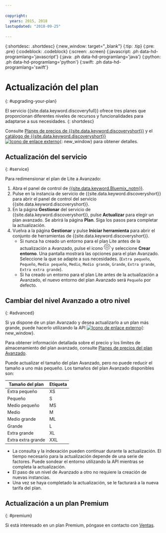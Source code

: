 ```yaml
---

copyright:
  years: 2015, 2018
lastupdated: "2018-09-25"

---
```


{:shortdesc: .shortdesc}
{:new_window: target="_blank"}
{:tip: .tip}
{:pre: .pre}
{:codeblock: .codeblock}
{:screen: .screen}
{:javascript: .ph data-hd-programlang='javascript'}
{:java: .ph data-hd-programlang='java'}
{:python: .ph data-hd-programlang='python'}
{:swift: .ph data-hd-programlang='swift'}

# Actualización del plan
{: #upgrading-your-plan}

El servicio {{site.data.keyword.discoveryfull}} ofrece tres planes que proporcionan diferentes niveles de recursos y funcionalidades para adaptarse a sus necesidades.
{: shortdesc}

Consulte [Planes de precios de {{site.data.keyword.discoveryshort}}](/docs/services/discovery/pricing-details.html) y el [catálogo de {{site.data.keyword.discoveryshort}} ![Icono de enlace externo](../../icons/launch-glyph.svg "Icono de enlace externo")](https://console.ng.bluemix.net/catalog/services/discovery/){: new_window} para obtener detalles.

## Actualización del servicio
{: #service} 

Para redimensionar el plan de Lite a Avanzado:

1. Abra el panel de control de [{{site.data.keyword.Bluemix_notm}}](https://console.{DomainName}/dashboard). 
1. Pulse en la instancia de servicio de {{site.data.keyword.discoveryshort}} para abrir el panel de control del servicio {{site.data.keyword.discoveryshort}}.
1. En la página **Gestionar** del servicio de {{site.data.keyword.discoveryshort}}, pulse **Actualizar** para elegir un plan avanzado. Se abrirá la página **Plan**. Siga los pasos para completar la actualización. 
1. Vuelva a la página **Gestionar** y pulse **Iniciar herramienta** para abrir el conjunto de herramientas de {{site.data.keyword.discoveryshort}}.
   - Si nunca ha creado un entorno para el plan Lite antes de la actualización a Avanzado, pulse el icono ![Cog](images/icon_settings.png) y seleccione **Crear entorno**. Una pantalla mostrará las opciones para el plan Avanzado. Seleccione la que se adapte a sus necesidades.  (`Extra pequeño`, `Pequeño`, `Medio pequeño`, `Medio`, `Medio grande`, `Grande`, `Extra grande`, `Extra extra grande`).
   - Si ha creado un entorno para el plan Lite antes de la actualización a Avanzado, el nuevo entorno del plan Avanzado será `Pequeño` por defecto. 

## Cambiar del nivel Avanzado a otro nivel
{: #advanced} 

Si ya dispone de un plan Avanzado y desea actualizarlo a un plan más grande, puede hacerlo utilizando la API [![Icono de enlace externo](../../icons/launch-glyph.svg "Icono de enlace externo")](https://www.ibm.com/watson/developercloud/discovery/api/v1/curl.html?curl#update-environment){: new_window}. 

Para obtener información detallada sobre el precio y los límites de almacenamiento del plan avanzado, consulte [Planes de precios del plan Avanzado](/docs/services/discovery/pricing-details.html#advanced).

Puede actualizar el tamaño del plan Avanzado, pero no puede reducir el tamaño a uno más pequeño. Los tamaños del plan Avanzado disponibles son: 

Tamaño del plan | Etiqueta  
--------- | ------ 
Extra pequeño | XS 
Pequeño | S 
Medio pequeño | MS 
Medio | M 
Medio grande | ML 
Grande | L
Extra grande | XL 
Extra extra grande | XXL 

- La consulta y la indexación pueden continuar durante la actualización. El tiempo necesario para la actualización depende de una serie de factores. Puede sondear el entorno utilizando la API mientras se completa la actualización.
- El paso de un nivel de Avanzado a otro no requiere la creación de nuevas instancias. 
- Una vez se haya completado la actualización, se le facturará a la nueva tarifa del plan.

## Actualización a un plan Premium
{: #premium}

Si está interesado en un plan Premium, póngase en contacto con [Ventas](https://ibm.biz/contact-wdc-premium).  
